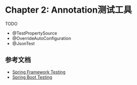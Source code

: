# Chapter 2: Annotation测试工具

TODO

* @TestPropertySource
* @OverrideAutoConfiguration
* @JsonTest

## 参考文档
   
* [Spring Framework Testing][doc-spring-framework-testing]
* [Spring Boot Testing][doc-spring-boot-testing]

[doc-spring-framework-testing]: http://docs.spring.io/spring/docs/current/spring-framework-reference/htmlsingle/#testing
[doc-spring-boot-testing]: http://docs.spring.io/spring-boot/docs/1.5.4.RELEASE/reference/htmlsingle/#boot-features-testing
[javadoc-TestPropertySource]: http://docs.spring.io/spring/docs/4.3.9.RELEASE/javadoc-api/org/springframework/test/context/TestPropertySource.html
[javadoc-OverrideAutoConfiguration]: http://docs.spring.io/spring-boot/docs/1.5.4.RELEASE/api/org/springframework/boot/test/autoconfigure/OverrideAutoConfiguration.html
[javadoc-JsonTest]: http://docs.spring.io/spring-boot/docs/1.5.4.RELEASE/api/org/springframework/boot/test/autoconfigure/json/JsonTest.html
